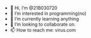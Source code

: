 - 👋 Hi, I’m @21B030720
- 👀 I’m interested in  programming(no)
- 🌱 I’m currently learning anything
- 💞️ I’m looking to collaborate on.
- 📫 How to reach me: virus.com

<!---
21B030720/21B030720 is a ✨ special ✨ repository because its `README.md` (this file) appears on your GitHub profile.
You can click the Preview link to take a look at your changes.
--->
